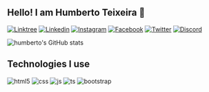 ## Hello! I am Humberto Teixeira 👋

[![Linktree](https://img.shields.io/badge/linktree-39E09B?style=for-the-badge&logo=linktree&logoColor=white)](https://linktree-humberto.netlify.app/index.html)
[![Linkedin](https://img.shields.io/badge/LinkedIn-0077B5?style=for-the-badge&logo=linkedin&logoColor=white)](https://www.linkedin.com/in/humbertoteixeiraa/)
[![Instagram](https://img.shields.io/badge/Instagram-E4405F?style=for-the-badge&logo=instagram&logoColor=white)](https://instagram.com/ht_developer)
[![Facebook](https://img.shields.io/badge/Facebook-1877F2?style=for-the-badge&logo=facebook&logoColor=white)](https://www.facebook.com/humbertoteixeiraaa)
[![Twitter](https://img.shields.io/badge/Twitter-1DA1F2?style=for-the-badge&logo=twitter&logoColor=white)](https://twitter.com/Humberteixeira)
[![Discord](https://img.shields.io/badge/Discord-7289DA?style=for-the-badge&logo=discord&logoColor=white)](https://discord.com/channels/@humbertoteixeira)

![humberto's GitHub stats](https://github-readme-stats.vercel.app/api?username=humbertoteixeiraa&show_icons=true&theme=radical)

## Technologies I use

<div style="display: inline_block">
  <img align="center" alt="html5" src="https://img.shields.io/badge/HTML5-E34F26?style=for-the-badge&logo=html5&logoColor=white" />
  <img align="center" alt="css" src="https://img.shields.io/badge/CSS3-1572B6?style=for-the-badge&logo=css3&logoColor=white" />
  <img align="center" alt="js" src="https://img.shields.io/badge/JavaScript-F7DF1E?style=for-the-badge&logo=javascript&logoColor=black" />
  <img align="center" alt="ts" src="https://img.shields.io/badge/TypeScript-007ACC?style=for-the-badge&logo=typescript&logoColor=white" />
  <img align="center" alt="bootstrap" src="https://img.shields.io/badge/Bootstrap-563D7C?style=for-the-badge&logo=bootstrap&logoColor=white" />
</div><br/>

